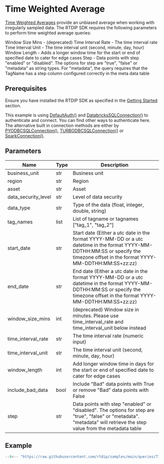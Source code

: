 # Time Weighted Average

[Time Weighted Averages](../../code-reference/query/functions/time_series/time-weighted-average.md) provide an unbiased average when working with irregularly sampled data. The RTDIP SDK requires the following parameters to perform time weighted average queries:

Window Size Mins - (deprecated)
Time Interval Rate - The time interval rate
Time Interval Unit - The time interval unit (second, minute, day, hour)
Window Length - Adds a longer window time for the start or end of specified date to cater for edge cases
Step - Data points with step "enabled" or "disabled". The options for step are "true", "false" or "metadata" as string types. For "metadata", the query requires that the TagName has a step column configured correctly in the meta data table

## Prerequisites
Ensure you have installed the RTDIP SDK as specified in the [Getting Started](../../../getting-started/installation.md#installing-the-rtdip-sdk) section.

This example is using [DefaultAuth()](../../code-reference/authentication/azure.md) and [DatabricksSQLConnection()](../../code-reference/query/connectors/db-sql-connector.md) to authenticate and connect. You can find other ways to authenticate here. The alternative built in connection methods are either by [PYODBCSQLConnection()](../../code-reference/query/connectors/pyodbc-sql-connector.md), [TURBODBCSQLConnection()](../../code-reference/query/connectors/turbodbc-sql-connector.md) or [SparkConnection()](../../code-reference/query/connectors/spark-connector.md).

## Parameters
|Name|Type|Description|
|---|---|---|
|business_unit|str|Business unit|
|region|str|Region|
|asset|str|Asset|
|data_security_level|str|Level of data security|
|data_type|str|Type of the data (float, integer, double, string)|
|tag_names|list|List of tagname or tagnames ["tag_1", "tag_2"]|
|start_date|str|Start date (Either a utc date in the format YYYY-MM-DD or a utc datetime in the format YYYY-MM-DDTHH:MM:SS or specify the timezone offset in the format YYYY-MM-DDTHH:MM:SS+zz:zz)|
|end_date|str|End date (Either a utc date in the format YYYY-MM-DD or a utc datetime in the format YYYY-MM-DDTHH:MM:SS or specify the timezone offset in the format YYYY-MM-DDTHH:MM:SS+zz:zz)|
|window_size_mins|int|(deprecated) Window size in minutes. Please use time_interval_rate and time_interval_unit below instead|
|time_interval_rate|str|The time interval rate (numeric input)|
|time_interval_unit|str|The time interval unit (second, minute, day, hour)|
|window_length|int|Add longer window time in days for the start or end of specified date to cater for edge cases|
|include_bad_data|bool|Include "Bad" data points with True or remove "Bad" data points with False|
|step|str|Data points with step "enabled" or "disabled". The options for step are "true", "false" or "metadata". "metadata" will retrieve the step value from the metadata table|

## Example
```python
--8<-- "https://raw.githubusercontent.com/rtdip/samples/main/queries/Time-Weighted-Average/time_weighted_average.py"
```